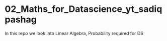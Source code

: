 # 02_Maths_for_Datascience_yt_sadiqpashag
In this repo we look into Linear Algebra, Probability required for DS
